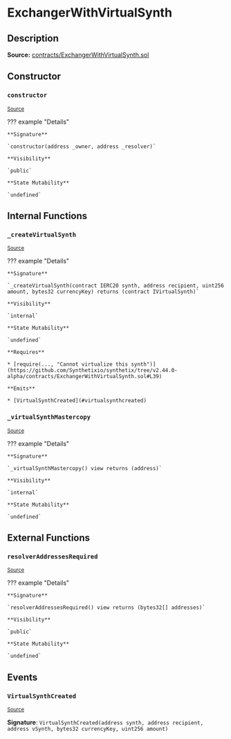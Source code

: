 # ExchangerWithVirtualSynth

## Description

**Source:** [contracts/ExchangerWithVirtualSynth.sol](https://github.com/Synthetixio/synthetix/tree/v2.44.0-alpha/contracts/ExchangerWithVirtualSynth.sol)

## Constructor

### `constructor`

<sub>[Source](https://github.com/Synthetixio/synthetix/tree/v2.44.0-alpha/contracts/ExchangerWithVirtualSynth.sol#L13)</sub>

??? example "Details"

    **Signature**

    `constructor(address _owner, address _resolver)`

    **Visibility**

    `public`

    **State Mutability**

    `undefined`

## Internal Functions

### `_createVirtualSynth`

<sub>[Source](https://github.com/Synthetixio/synthetix/tree/v2.44.0-alpha/contracts/ExchangerWithVirtualSynth.sol#L32)</sub>

??? example "Details"

    **Signature**

    `_createVirtualSynth(contract IERC20 synth, address recipient, uint256 amount, bytes32 currencyKey) returns (contract IVirtualSynth)`

    **Visibility**

    `internal`

    **State Mutability**

    `undefined`

    **Requires**

    * [require(..., "Cannot virtualize this synth")](https://github.com/Synthetixio/synthetix/tree/v2.44.0-alpha/contracts/ExchangerWithVirtualSynth.sol#L39)

    **Emits**

    * [VirtualSynthCreated](#virtualsynthcreated)

### `_virtualSynthMastercopy`

<sub>[Source](https://github.com/Synthetixio/synthetix/tree/v2.44.0-alpha/contracts/ExchangerWithVirtualSynth.sol#L28)</sub>

??? example "Details"

    **Signature**

    `_virtualSynthMastercopy() view returns (address)`

    **Visibility**

    `internal`

    **State Mutability**

    `undefined`

## External Functions

### `resolverAddressesRequired`

<sub>[Source](https://github.com/Synthetixio/synthetix/tree/v2.44.0-alpha/contracts/ExchangerWithVirtualSynth.sol#L19)</sub>

??? example "Details"

    **Signature**

    `resolverAddressesRequired() view returns (bytes32[] addresses)`

    **Visibility**

    `public`

    **State Mutability**

    `undefined`

## Events

### `VirtualSynthCreated`

<sub>[Source](https://github.com/Synthetixio/synthetix/tree/v2.44.0-alpha/contracts/ExchangerWithVirtualSynth.sol#L48)</sub>

**Signature**: `VirtualSynthCreated(address synth, address recipient, address vSynth, bytes32 currencyKey, uint256 amount)`
